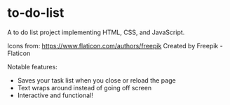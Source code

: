 # to-do-list
A to do list project implementing HTML, CSS, and JavaScript. 

Icons from: https://www.flaticon.com/authors/freepik
Created by Freepik - Flaticon

Notable features:
- Saves your task list when you close or reload the page
- Text wraps around instead of going off screen
- Interactive and functional! 
